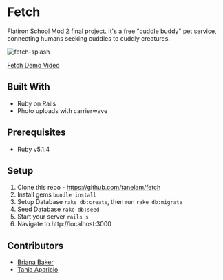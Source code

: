 # Fetch

Flatiron School Mod 2 final project. It's a free "cuddle buddy" pet service, connecting humans seeking cuddles to cuddly creatures. 

![fetch-splash](fetch-splash2.png)

[Fetch Demo Video](https://www.youtube.com/watch?v=GEMqzUgNWbw&t=2s)

## Built With

* Ruby on Rails 
* Photo uploads with carrierwave

## Prerequisites

* Ruby v5.1.4

## Setup 

1. Clone this repo - https://github.com/tanelam/fetch
2. Install gems `bundle install`
3. Setup Database `rake db:create`, then run `rake db:migrate`
5. Seed Database `rake db:seed`
4. Start your server `rails s` 
5. Navigate to http://localhost:3000 

## Contributors 
* [Briana Baker](https://github.com/brianabaker/)
* [Tania Aparicio](https://github.com/tanelam)
